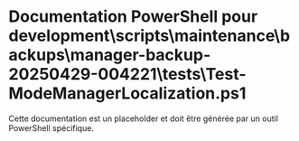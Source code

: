 # Documentation PowerShell pour development\scripts\maintenance\backups\manager-backup-20250429-004221\tests\Test-ModeManagerLocalization.ps1

Cette documentation est un placeholder et doit être générée par un outil PowerShell spécifique.
